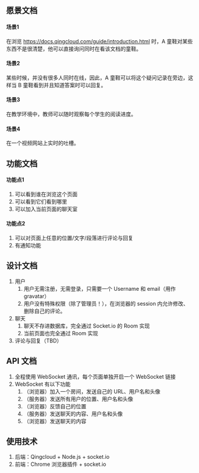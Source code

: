 ## 愿景文档

#### 场景1

在浏览 https://docs.qingcloud.com/guide/introduction.html 时，A 童鞋对某些东西不是很清楚，他可以直接询问同时在看该文档的童鞋。

#### 场景2

某些时候，并没有很多人同时在线，因此，A 童鞋可以将这个疑问记录在旁边，这样当 B 童鞋看到并且知道答案时可以回复。

#### 场景3

在教学环境中，教师可以随时观察每个学生的阅读进度。

#### 场景4

在一个视频网站上实时的吐槽。

## 功能文档

#### 功能点1

1. 可以看到谁在浏览这个页面
2. 可以看到它们看到哪里
3. 可以加入当前页面的聊天室

#### 功能点2

1. 可以对页面上任意的位置/文字/段落进行评论与回复
2. 有通知功能

## 设计文档

1. 用户
   1. 用户无需注册，无需登录，只需要一个 Username 和 email（用作 gravatar）
   2. 用户没有特殊权限（除了管理员！），在浏览器的 session 内允许修改、删除自己的评论。
2. 聊天
   1. 聊天不存进数据库，完全通过 Socket.io 的 Room 实现
   2. 当前页面也完全通过 Room 实现
3. 评论与回复（TBD）

## API 文档

1. 全程使用 WebSocket 通讯，每个页面单独开启一个 WebSocket 链接
2. WebSocket 有以下功能
   1. （浏览器）加入一个房间，发送自己的 URL、用户名和头像
   2. （服务器）发送所有用户的位置、用户名和头像
   3. （浏览器）反馈自己的位置
   4. （服务器）发送聊天的内容、用户名和头像
   5. （浏览器）发送聊天的内容


## 使用技术

1. 后端：Qingcloud + Node.js + socket.io
2. 前端：Chrome 浏览器插件 + socket.io